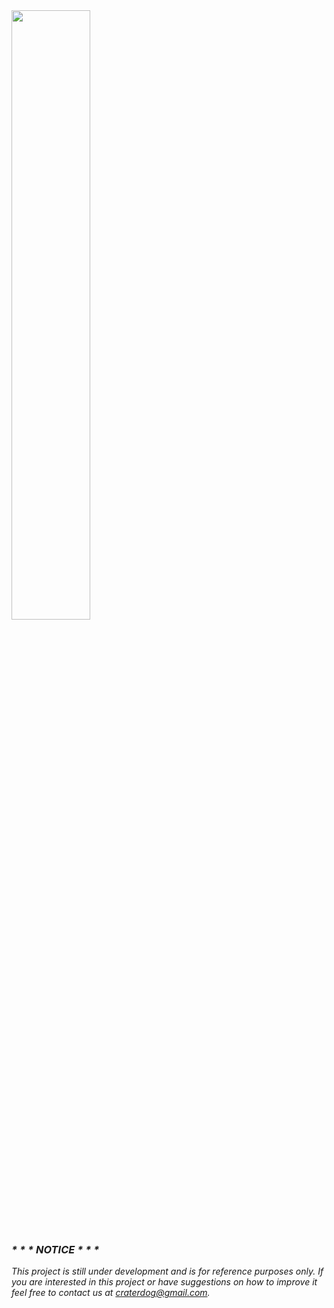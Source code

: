 <img src="https://craterdog.com/images/CraterDog.png" width="50%">

### _\* \* \* NOTICE \* \* \*_
_This project is still under development and is for reference purposes only. If
you are interested in this project or have suggestions on how to improve it feel
free to contact us at [craterdog@gmail.com](mailto:craterdog@gmail.com)._

